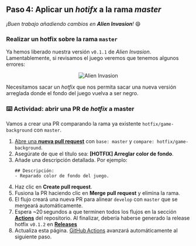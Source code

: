 <!--
  <<< Author notes: Step 4 >>>
  Start this step by acknowledging the previous step.
  Define terms and link to docs.github.com.
-->

## Paso 4: Aplicar un *hotifx* a la rama *master*

_¡Buen trabajo añadiendo cambios en **Alien Invasion**!_ :smile:

### Realizar un hotfix sobre la rama `master`

Ya hemos liberado nuestra versión `v0.1.1` de _Alien Invasion_. Lamentablemente, si revisamos el juego veremos que tenemos algunos errores:

<p align="center">
  <img src="../../blob/curso/images/alien-invasion-bug.png" alt="Alien Invasion">
</p>

Necesitamos sacar un _hotfix_ que nos permita sacar una nueva versión arreglada donde el fondo del juego vuelva a ser negro.

### :keyboard: Actividad: abrir una PR de **_hotfix_** a master

Vamos a crear una PR comparando la rama ya existente `hotfix/game-background` con `master`.

1. [Abre una **nueva pull request**](../../compare/master...hotfix/game-background) con `base: master` y `compare: hotfix/game-background`.  
1. Asegúrate de que el título sea: **[HOTFIX] Arreglar color de fondo**.
1. Añade una descripción detallada. Por ejemplo:  
   ```
   ## Descripción:
   - Reparado color de fondo del juego.
   ```
1. Haz clic en **Create pull request**.
1. Fusiona la PR haciendo clic en **Merge pull request** y elimina la rama.
1. El flujo creará una nueva PR para alinear `develop` con `master` que se mergeará automáticamente.
1. Espera ~20 segundos a que terminen todos los flujos en la sección **[Actions](../../actions)** del repositorio. Al finalizar, debería haberse generado la release hotfix `v0.1.2` en **[Releases](../../releases)**
1. Actualiza esta página. [GitHub Actions](https://docs.github.com/es/actions) avanzará automáticamente al siguiente paso.
